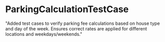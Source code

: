 # ParkingCalculationTestCase
"Added test cases to verify parking fee calculations based on house type and day of the week. Ensures correct rates are applied for different locations and weekdays/weekends."
